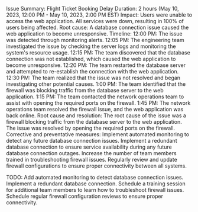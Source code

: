Issue Summary: Flight Ticket Booking Delay
Duration: 2 hours (May 10, 2023, 12:00 PM - May 10, 2023, 2:00 PM EST) 
Impact: Users were unable to access the web application. All services were down, resulting in 100% of users being affected. 
Root cause: A database connection issue caused the web application to become unresponsive.
Timeline:
12:00 PM: The issue was detected through monitoring alerts.
12:05 PM: The engineering team investigated the issue by checking the server logs and monitoring the system's resource usage.
12:15 PM: The team discovered that the database connection was not established, which caused the web application to become unresponsive.
12:20 PM: The team restarted the database server and attempted to re-establish the connection with the web application.
12:30 PM: The team realized that the issue was not resolved and began investigating other potential causes.
1:00 PM: The team identified that the firewall was blocking traffic from the database server to the web application.
1:15 PM: The team contacted the network operations team to assist with opening the required ports on the firewall.
1:45 PM: The network operations team resolved the firewall issue, and the web application was back online.
Root cause and resolution: The root cause of the issue was a firewall blocking traffic from the database server to the web application. The issue was resolved by opening the required ports on the firewall.
Corrective and preventative measures:
Implement automated monitoring to detect any future database connection issues.
Implement a redundant database connection to ensure service availability during any future database connection outages.
Increase the number of team members trained in troubleshooting firewall issues.
Regularly review and update firewall configurations to ensure proper connectivity between all systems.



TODO:
Add automated monitoring to detect database connection issues.
Implement a redundant database connection.
Schedule a training session for additional team members to learn how to troubleshoot firewall issues.
Schedule regular firewall configuration reviews to ensure proper connectivity.

